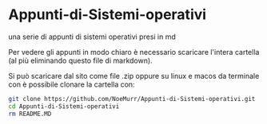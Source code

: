 # Appunti-di-Sistemi-operativi
una serie di appunti di sistemi operativi presi in md

Per vedere gli appunti in modo chiaro è necessario scaricare l'intera cartella (al più eliminando questo file di markdown).

Si può scaricare dal sito come file .zip oppure su linux e macos da terminale con è possibile clonare la cartella con:
```bash
git clone https://github.com/NoeMurr/Appunti-di-Sistemi-operativi.git
cd Appunti-di-Sistemi-operativi
rm README.MD
```
